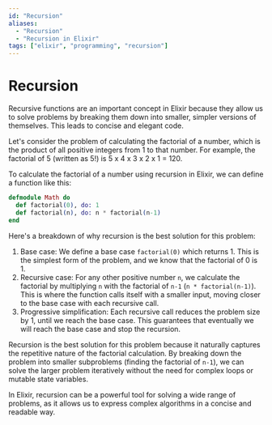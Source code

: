 ```yaml
---
id: "Recursion"
aliases:
  - "Recursion"
  - "Recursion in Elixir"
tags: ["elixir", "programming", "recursion"]
---
```

# Recursion
Recursive functions are an important concept in Elixir because they allow us to solve problems by breaking them down into smaller, simpler versions of themselves. This leads to concise and elegant code.

Let's consider the problem of calculating the factorial of a number, which is the product of all positive integers from 1 to that number. For example, the factorial of 5 (written as 5!) is 5 x 4 x 3 x 2 x 1 = 120.

To calculate the factorial of a number using recursion in Elixir, we can define a function like this:

```elixir
defmodule Math do
  def factorial(0), do: 1
  def factorial(n), do: n * factorial(n-1)
end
```

Here's a breakdown of why recursion is the best solution for this problem:

1. Base case: We define a base case `factorial(0)` which returns 1. This is the simplest form of the problem, and we know that the factorial of 0 is 1.
2. Recursive case: For any other positive number `n`, we calculate the factorial by multiplying `n` with the factorial of `n-1` (`n * factorial(n-1)`). This is where the function calls itself with a smaller input, moving closer to the base case with each recursive call.
3. Progressive simplification: Each recursive call reduces the problem size by 1, until we reach the base case. This guarantees that eventually we will reach the base case and stop the recursion.

Recursion is the best solution for this problem because it naturally captures the repetitive nature of the factorial calculation. By breaking down the problem into smaller subproblems (finding the factorial of `n-1`), we can solve the larger problem iteratively without the need for complex loops or mutable state variables.

In Elixir, recursion can be a powerful tool for solving a wide range of problems, as it allows us to express complex algorithms in a concise and readable way.